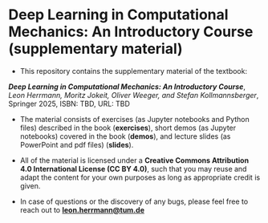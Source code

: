 # Deep Learning in Computational Mechanics: An Introductory Course (supplementary material)
- This repository contains the supplementary material of the textbook:

***Deep Learning in Computational Mechanics: An Introductory Course***, *Leon Herrmann, Moritz Jokeit, Oliver Weeger, and Stefan Kollmannsberger*, Springer 2025, ISBN: TBD, URL: TBD

- The material consists of exercises (as Jupyter notebooks and Python files) described in the book (**exercises**), short demos (as Jupyter notebooks) covered in the book (**demos**), and lecture slides (as PowerPoint and pdf files) (**slides**). 

- All of the material is licensed under a **Creative Commons Attribution 4.0 International License (CC BY 4.0)**, such that you may reuse and adapt the content for your own purposes as long as appropriate credit is given.

- In case of questions or the discovery of any bugs, please feel free to reach out to **leon.herrmann@tum.de**
